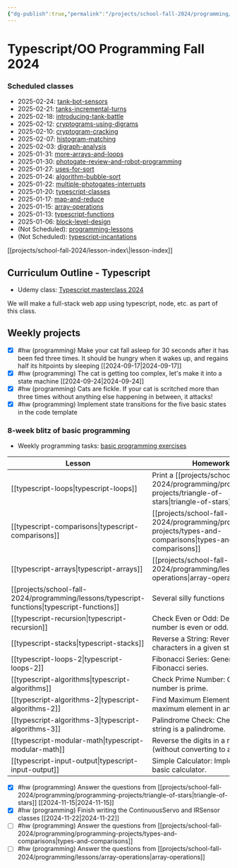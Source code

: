 ```yaml
---
{"dg-publish":true,"permalink":"/projects/school-fall-2024/programming/programming-2024/"}
---
```




# Typescript/OO Programming Fall 2024

<h3><span>Scheduled classes</span></h3><div><ul class="dataview list-view-ul"><li><span>2025-02-24: <a data-tooltip-position="top" aria-label="projects/school-fall-2024/programming/lessons/tank-bot-sensors.md" data-href="projects/school-fall-2024/programming/lessons/tank-bot-sensors.md" href="projects/school-fall-2024/programming/lessons/tank-bot-sensors.md" class="internal-link" target="_blank" rel="noopener nofollow">tank-bot-sensors</a></span></li><li><span>2025-02-21: <a data-tooltip-position="top" aria-label="projects/school-fall-2024/programming/lessons/tanks-incremental-turns.md" data-href="projects/school-fall-2024/programming/lessons/tanks-incremental-turns.md" href="projects/school-fall-2024/programming/lessons/tanks-incremental-turns.md" class="internal-link" target="_blank" rel="noopener nofollow">tanks-incremental-turns</a></span></li><li><span>2025-02-18: <a data-tooltip-position="top" aria-label="projects/school-fall-2024/programming/lessons/introducing-tank-battle.md" data-href="projects/school-fall-2024/programming/lessons/introducing-tank-battle.md" href="projects/school-fall-2024/programming/lessons/introducing-tank-battle.md" class="internal-link" target="_blank" rel="noopener nofollow">introducing-tank-battle</a></span></li><li><span>2025-02-12: <a data-tooltip-position="top" aria-label="projects/school-fall-2024/programming/lessons/cryptograms-using-digrams.md" data-href="projects/school-fall-2024/programming/lessons/cryptograms-using-digrams.md" href="projects/school-fall-2024/programming/lessons/cryptograms-using-digrams.md" class="internal-link" target="_blank" rel="noopener nofollow">cryptograms-using-digrams</a></span></li><li><span>2025-02-10: <a data-tooltip-position="top" aria-label="projects/school-fall-2024/programming/lessons/cryptogram-cracking.md" data-href="projects/school-fall-2024/programming/lessons/cryptogram-cracking.md" href="projects/school-fall-2024/programming/lessons/cryptogram-cracking.md" class="internal-link" target="_blank" rel="noopener nofollow">cryptogram-cracking</a></span></li><li><span>2025-02-07: <a data-tooltip-position="top" aria-label="projects/school-fall-2024/programming/lessons/histogram-matching.md" data-href="projects/school-fall-2024/programming/lessons/histogram-matching.md" href="projects/school-fall-2024/programming/lessons/histogram-matching.md" class="internal-link" target="_blank" rel="noopener nofollow">histogram-matching</a></span></li><li><span>2025-02-03: <a data-tooltip-position="top" aria-label="projects/school-fall-2024/programming/lessons/digraph-analysis.md" data-href="projects/school-fall-2024/programming/lessons/digraph-analysis.md" href="projects/school-fall-2024/programming/lessons/digraph-analysis.md" class="internal-link" target="_blank" rel="noopener nofollow">digraph-analysis</a></span></li><li><span>2025-01-31: <a data-tooltip-position="top" aria-label="projects/school-fall-2024/programming/lessons/more-arrays-and-loops.md" data-href="projects/school-fall-2024/programming/lessons/more-arrays-and-loops.md" href="projects/school-fall-2024/programming/lessons/more-arrays-and-loops.md" class="internal-link" target="_blank" rel="noopener nofollow">more-arrays-and-loops</a></span></li><li><span>2025-01-30: <a data-tooltip-position="top" aria-label="projects/school-fall-2024/engineering/lessons/photogate-review-and-robot-programming.md" data-href="projects/school-fall-2024/engineering/lessons/photogate-review-and-robot-programming.md" href="projects/school-fall-2024/engineering/lessons/photogate-review-and-robot-programming.md" class="internal-link" target="_blank" rel="noopener nofollow">photogate-review-and-robot-programming</a></span></li><li><span>2025-01-27: <a data-tooltip-position="top" aria-label="projects/school-fall-2024/programming/lessons/uses-for-sort.md" data-href="projects/school-fall-2024/programming/lessons/uses-for-sort.md" href="projects/school-fall-2024/programming/lessons/uses-for-sort.md" class="internal-link" target="_blank" rel="noopener nofollow">uses-for-sort</a></span></li><li><span>2025-01-24: <a data-tooltip-position="top" aria-label="projects/school-fall-2024/programming/lessons/algorithm-bubble-sort.md" data-href="projects/school-fall-2024/programming/lessons/algorithm-bubble-sort.md" href="projects/school-fall-2024/programming/lessons/algorithm-bubble-sort.md" class="internal-link" target="_blank" rel="noopener nofollow">algorithm-bubble-sort</a></span></li><li><span>2025-01-22: <a data-tooltip-position="top" aria-label="projects/school-fall-2024/programming/lessons/multiple-photogates-interrupts.md" data-href="projects/school-fall-2024/programming/lessons/multiple-photogates-interrupts.md" href="projects/school-fall-2024/programming/lessons/multiple-photogates-interrupts.md" class="internal-link" target="_blank" rel="noopener nofollow">multiple-photogates-interrupts</a></span></li><li><span>2025-01-20: <a data-tooltip-position="top" aria-label="projects/school-fall-2024/programming/lessons/typescript-classes.md" data-href="projects/school-fall-2024/programming/lessons/typescript-classes.md" href="projects/school-fall-2024/programming/lessons/typescript-classes.md" class="internal-link" target="_blank" rel="noopener nofollow">typescript-classes</a></span></li><li><span>2025-01-17: <a data-tooltip-position="top" aria-label="projects/school-fall-2024/programming/lessons/map-and-reduce.md" data-href="projects/school-fall-2024/programming/lessons/map-and-reduce.md" href="projects/school-fall-2024/programming/lessons/map-and-reduce.md" class="internal-link" target="_blank" rel="noopener nofollow">map-and-reduce</a></span></li><li><span>2025-01-15: <a data-tooltip-position="top" aria-label="projects/school-fall-2024/programming/lessons/array-operations.md" data-href="projects/school-fall-2024/programming/lessons/array-operations.md" href="projects/school-fall-2024/programming/lessons/array-operations.md" class="internal-link" target="_blank" rel="noopener nofollow">array-operations</a></span></li><li><span>2025-01-13: <a data-tooltip-position="top" aria-label="projects/school-fall-2024/programming/lessons/typescript-functions.md" data-href="projects/school-fall-2024/programming/lessons/typescript-functions.md" href="projects/school-fall-2024/programming/lessons/typescript-functions.md" class="internal-link" target="_blank" rel="noopener nofollow">typescript-functions</a></span></li><li><span>2025-01-06: <a data-tooltip-position="top" aria-label="projects/school-fall-2024/programming/lessons/block-level-design.md" data-href="projects/school-fall-2024/programming/lessons/block-level-design.md" href="projects/school-fall-2024/programming/lessons/block-level-design.md" class="internal-link" target="_blank" rel="noopener nofollow">block-level-design</a></span></li><li><span>(Not Scheduled): <a data-tooltip-position="top" aria-label="projects/school-fall-2024/programming/lessons/programming-lessons.md" data-href="projects/school-fall-2024/programming/lessons/programming-lessons.md" href="projects/school-fall-2024/programming/lessons/programming-lessons.md" class="internal-link" target="_blank" rel="noopener nofollow">programming-lessons</a></span></li><li><span>(Not Scheduled): <a data-tooltip-position="top" aria-label="projects/school-fall-2024/programming/lessons/typescript-incantations.md" data-href="projects/school-fall-2024/programming/lessons/typescript-incantations.md" href="projects/school-fall-2024/programming/lessons/typescript-incantations.md" class="internal-link" target="_blank" rel="noopener nofollow">typescript-incantations</a></span></li></ul></div>
[[projects/school-fall-2024/lesson-index\|lesson-index]]

## Curriculum Outline - Typescript

- Udemy class: [Typescript masterclass 2024](https://www.udemy.com/course/typescript-course/learn)

We will make a full-stack web app using typescript, node, etc. as part of this class.

## Weekly projects


- [x] #hw (programming) Make your cat fall asleep for 30 seconds after it has been fed three times. It should be hungry when it wakes up, and regains half its hitpoints by sleeping [[2024-09-17\|2024-09-17]]
- [x] #hw (programming) The cat is getting too complex, let's make it into a state machine [[2024-09-24\|2024-09-24]]
- [x] #hw (programming) Cats are fickle. If your cat is scritched more than three times without anything else happening in between, it attacks!
- [x] #hw (programming) Implement state transitions for the five basic states in the code template 

### 8-week blitz of basic programming

- Weekly programming tasks: [basic programming exercises](https://www.geeksforgeeks.org/basic-programming-problems/)

| Lesson                      | Homework                                                        |
| --------------------------- | --------------------------------------------------------------- |
| [[typescript-loops\|typescript-loops]]        | Print a [[projects/school-fall-2024/programming/programming-projects/triangle-of-stars\|triangle-of-stars]]                                   |
| [[typescript-comparisons\|typescript-comparisons]]  | [[projects/school-fall-2024/programming/programming-projects/types-and-comparisons\|types-and-comparisons]]                                       |
| [[typescript-arrays\|typescript-arrays]]       | [[projects/school-fall-2024/programming/lessons/array-operations\|array-operations]]                                            |
| [[projects/school-fall-2024/programming/lessons/typescript-functions\|typescript-functions]]    | Several silly functions    |
| [[typescript-recursion\|typescript-recursion]]    | Check Even or Odd: Determine if a number is even or odd.        |
| [[typescript-stacks\|typescript-stacks]]       | Reverse a String: Reverse the characters in a given string.     |
| [[typescript-loops-2\|typescript-loops-2]]      | Fibonacci Series: Generate the Fibonacci series.                |
| [[typescript-algorithms\|typescript-algorithms]]   | Check Prime Number: Check if a number is prime.                 |
| [[typescript-algorithms-2\|typescript-algorithms-2]] | Find Maximum Element: Find the maximum element in an array.     |
| [[typescript-algorithms-3\|typescript-algorithms-3]] | Palindrome Check: Check if a string is a palindrome.            |
| [[typescript-modular-math\|typescript-modular-math]] | Reverse the digits in a number (without converting to a string) |
| [[typescript-input-output\|typescript-input-output]] | Simple Calculator: Implement a basic calculator.                |

- [x] #hw (programming) Answer the questions from [[projects/school-fall-2024/programming/programming-projects/triangle-of-stars\|triangle-of-stars]] [[2024-11-15\|2024-11-15]]
- [x] #hw (programming) Finish writing the ContinuousServo and IRSensor classes [[2024-11-22\|2024-11-22]]
- [ ] #hw (programming) Answer the questions from [[projects/school-fall-2024/programming/programming-projects/types-and-comparisons\|types-and-comparisons]]
- [ ] #hw (programming) Answer the questions from [[projects/school-fall-2024/programming/lessons/array-operations\|array-operations]]

